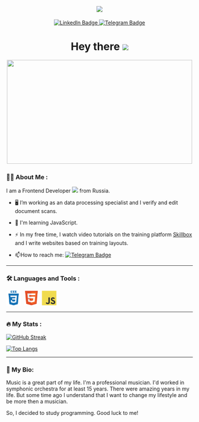 <div id="header" align="center">
  <img src="https://media3.giphy.com/media/v1.Y2lkPTc5MGI3NjExMmhydW5sM3YxajJianJ3MXlmM3V3bmdlZmNkOTZicG9hcWpkdHhuZSZlcD12MV9pbnRlcm5hbF9naWZfYnlfaWQmY3Q9Zw/l2SpTXlLhThF29ai4/giphy.gif" width="200"/>
  <br>
  <br>
  <div id="badges">
    <a href="https://www.linkedin.com/in/andrew-smirnoff/">
      <img src="https://img.shields.io/badge/LinkedIn-blue?style=for-the-badge&logo=linkedin&logoColor=white" alt="LinkedIn Badge"/>
    </a>
    <a href="https://t.me/s_andrew_dev">
      <img src="https://img.shields.io/badge/Telegram-blue?style=for-the-badge&logo=telegram&logoColor=white" alt="Telegram Badge"/>
    </a>
  </div>
<h1>
  Hey there
  <img src="https://media.giphy.com/media/hvRJCLFzcasrR4ia7z/giphy.gif" width="30px"/>
</h1>
</div>
<div align="center">
  <img src="https://media3.giphy.com/media/v1.Y2lkPTc5MGI3NjExZXZnNnR6dnMyaDZ3YnIyeGFvOXZxbW5yNXhmdzdwOXB2emN6MWNzdiZlcD12MV9pbnRlcm5hbF9naWZfYnlfaWQmY3Q9Zw/ko7twHhomhk8E/giphy.gif" width="500" height="280"/>
</div>

### :man_technologist: About Me :
I am a Frontend Developer <img src="https://media.giphy.com/media/WUlplcMpOCEmTGBtBW/giphy.gif" width="30"> from Russia.

- :desktop_computer: I’m working as an data processing specialist and I verify and edit document scans.

- :seedling: I'm learning JavaScript.

- :zap: In my free time, I watch video tutorials on the training platform <a href="https://go.skillbox.ru/profession/profession-frontend-develop" target="_blank">Skillbox</a> and I write websites based on training layouts.

- :mailbox:How to reach me: [![Telegram Badge](https://img.shields.io/badge/Telegram-blue?style=for-the-badge&logo=telegram&logoColor=white)](https://t.me/s_andrew_dev)

---

### :hammer_and_wrench: Languages and Tools :
<div>
<!--   <img src="https://github.com/devicons/devicon/blob/master/icons/react/react-original-wordmark.svg" title="React" alt="React" width="40" height="40"/>&nbsp;
  <img src="https://github.com/devicons/devicon/blob/master/icons/redux/redux-original.svg" title="Redux" alt="Redux " width="40" height="40"/>&nbsp; -->
  
  <img src="https://github.com/devicons/devicon/blob/master/icons/css3/css3-plain-wordmark.svg"  title="CSS3" alt="CSS" width="40" height="40"/>&nbsp;
  <img src="https://github.com/devicons/devicon/blob/master/icons/html5/html5-original.svg" title="HTML5" alt="HTML" width="40" height="40"/>&nbsp;
  <img src="https://github.com/devicons/devicon/blob/master/icons/javascript/javascript-original.svg" title="JavaScript" alt="JavaScript" width="40" height="40"/>&nbsp;
  
  <!--   <img src="https://github.com/devicons/devicon/blob/master/icons/mysql/mysql-original-wordmark.svg" title="MySQL"  alt="MySQL" width="40" height="40"/>&nbsp;
  <img src="https://github.com/devicons/devicon/blob/master/icons/nodejs/nodejs-original-wordmark.svg" title="NodeJS" alt="NodeJS" width="40" height="40"/>&nbsp; -->
  
</div>

---

### :fire: My Stats :
[![GitHub Streak](https://streak-stats.demolab.com?user=andrew-front-end&theme=dark&background=000000)](https://git.io/streak-stats)

[![Top Langs](https://github-readme-stats.vercel.app/api/top-langs/?username=andrew-front-end&layout=compact&theme=vision-friendly-dark)](https://github.com/anuraghazra/github-readme-stats)

---

### :memo: My Bio:

Music is a great part of my life. I'm a professional musician.
I'd worked in symphonic orchestra for at least 15 years. There were amazing years in my life.
But some time ago I understand that I want to change my lifestyle and be more then a musician.

So, I decided to study programming. Good luck to me!

<!--
**andrew-front-end/andrew-front-end** is a ✨ _special_ ✨ repository because its `README.md` (this file) appears on your GitHub profile.

Here are some ideas to get you started:

- 🔭 I’m currently working on ...
- 🌱 I’m currently learning ...
- 👯 I’m looking to collaborate on ...
- 🤔 I’m looking for help with ...
- 💬 Ask me about ...
- 📫 How to reach me: ...
- 😄 Pronouns: ...
- ⚡ Fun fact: ...
-->
